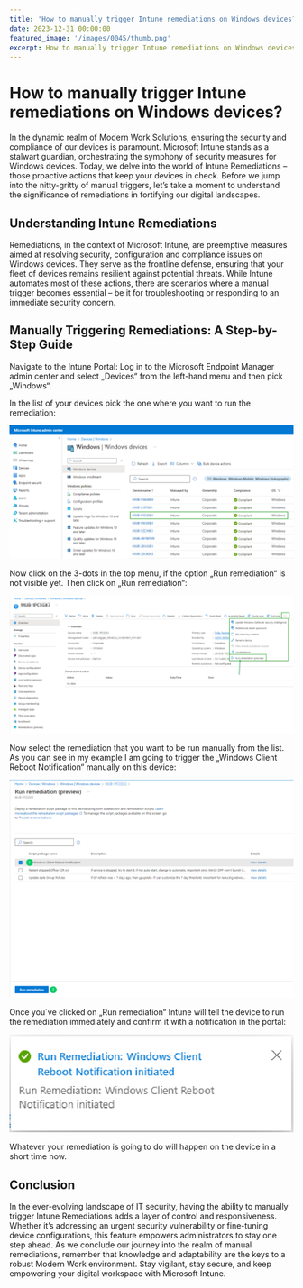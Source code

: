 ```yaml
---
title: 'How to manually trigger Intune remediations on Windows devices?'
date: 2023-12-31 00:00:00
featured_image: '/images/0045/thumb.png'
excerpt: How to manually trigger Intune remediations on Windows devices?
---
```


# How to manually trigger Intune remediations on Windows devices?

In the dynamic realm of Modern Work Solutions, ensuring the security and compliance of our devices is paramount. Microsoft Intune stands as a stalwart guardian, orchestrating the symphony of security measures for Windows devices. Today, we delve into the world of Intune Remediations – those proactive actions that keep your devices in check. Before we jump into the nitty-gritty of manual triggers, let’s take a moment to understand the significance of remediations in fortifying our digital landscapes.

## Understanding Intune Remediations
Remediations, in the context of Microsoft Intune, are preemptive measures aimed at resolving security, configuration and compliance issues on Windows devices. They serve as the frontline defense, ensuring that your fleet of devices remains resilient against potential threats. While Intune automates most of these actions, there are scenarios where a manual trigger becomes essential – be it for troubleshooting or responding to an immediate security concern.

## Manually Triggering Remediations: A Step-by-Step Guide
Navigate to the Intune Portal: Log in to the Microsoft Endpoint Manager admin center and select „Devices“ from the left-hand menu and then pick „Windows“.

In the list of your devices pick the one where you want to run the remediation:

![](/images/0045/1.png)

Now click on the 3-dots in the top menu, if the option „Run remediation“ is not visible yet. Then click on „Run remediation“:

![](/images/0045/2.png)

Now select the remediation that you want to be run manually from the list. As you can see in my example I am going to trigger the „Windows Client Reboot Notification“ manually on this device:

![](/images/0045/3.png)

Once you´ve clicked on „Run remediation“ Intune will tell the device to run the remediation immediately and confirm it with a notification in the portal:

![](/images/0045/4.png)

Whatever your remediation is going to do will happen on the device in a short time now.

## Conclusion
In the ever-evolving landscape of IT security, having the ability to manually trigger Intune Remediations adds a layer of control and responsiveness. Whether it’s addressing an urgent security vulnerability or fine-tuning device configurations, this feature empowers administrators to stay one step ahead. As we conclude our journey into the realm of manual remediations, remember that knowledge and adaptability are the keys to a robust Modern Work environment. Stay vigilant, stay secure, and keep empowering your digital workspace with Microsoft Intune.